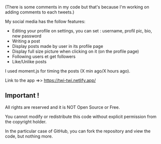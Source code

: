 (There is some comments in my code but that's because I'm working on adding comments to each tweets.)

My social media has the follow features:
  * Editing your profile on settings, you can set : username, profil pic, bio, new password
  * Writing a post
  * Display posts made by user in its profile page
  * Display full size picture when clicking on it (on the profile page) 
  * Following users et get followers
  * Like/Unlike posts

I used moment.js for timing the posts (X min ago/X hours ago).

Link to the app =>> https://twi-twi.netlify.app/

## Important !

All rights are reserved and it is NOT Open Source or Free.

You cannot modify or redistribute this code without explicit permission from the copyright holder.

In the particular case of GitHub, you can fork the repository and view the code, but nothing more.
